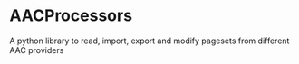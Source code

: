 # AACProcessors
 A python library to read, import, export and modify pagesets from different AAC providers
